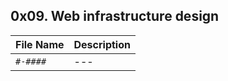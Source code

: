 ## 0x09. Web infrastructure design

| File Name | Description     |
| ------------ | ------------    |
| `#-####` | --- |
